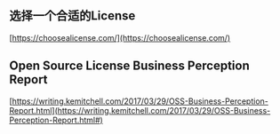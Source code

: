 <!---
title: 开源License
header: 开源License
--->

## 选择一个合适的License

[https://choosealicense.com/](https://choosealicense.com/)

## Open Source License Business Perception Report

[https://writing.kemitchell.com/2017/03/29/OSS-Business-Perception-Report.html](https://writing.kemitchell.com/2017/03/29/OSS-Business-Perception-Report.html#)

